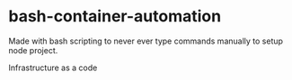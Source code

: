 # bash-container-automation
Made with bash scripting to never ever type commands manually to setup node project.

Infrastructure as a code

